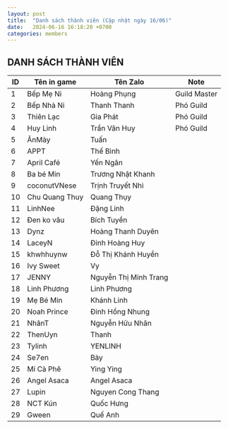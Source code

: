 ```yaml
---
layout: post
title:  "Danh sách thành viên (Cập nhật ngày 16/06)"
date:   2024-06-16 16:18:20 +0700
categories: members
---
```

## DANH SÁCH THÀNH VIÊN

| ID  | Tên in game  | Tên Zalo        | Note          |
|-----|--------------|-----------------|---------------|
| 1   | Bếp Mẹ Ni     | Hoàng Phụng     | Guild Master  |
| 2   | Bếp Nhà Ni    | Thanh Thanh     | Phó Guild     |
| 3   | Thiên Lạc     | Gia Phát        | Phó Guild     |
| 4   | Huy Linh      | Trần Văn Huy    | Phó Guild     |
| 5   | ĂnMày         | Tuấn            |               |
| 6   | APPT          | Thế Bình        |               |
| 7   | April Café    | Yến Ngân        |               |
| 8   | Ba bé Min     | Trương Nhật Khanh |             |
| 9   | coconutVNese  | Trịnh Truyết Nhi |              |
| 10  | Chu Quang Thuy | Quang Thụy      |               |
| 11  | LinhNee       | Đặng Linh       |               |
| 12  | Đen ko vâu    | Bích Tuyền      |               |
| 13  | Dynz          | Hoàng Thanh Duyên |             |
| 14  | LaceyN        | Đinh Hoàng Huy  |               |
| 15  | khwhhuynw      | Đỗ Thị Khánh Huyền |            |
| 16  | Ivy Sweet     | Vy              |               |
| 17  | JENNY         | Nguyễn Thị Minh Trang |         |
| 18  | Linh Phương   | Linh Phương     |               |
| 19  | Mẹ Bé Min     | Khánh Linh      |               |
| 20  | Noah Prince    | Đinh Hồng Nhung |               |
| 21  | NhânT         | Nguyễn Hữu Nhân |               |
| 22  | ThenUyn       | Thanh           |               |
| 23  | Tylinh        | YENLINH         |               |
| 24  | Se7en         | Bảy             |               |
| 25  | Mí Cà Phê     | Ying Ying       |               |
| 26  | Angel Asaca   | Angel Asaca     |               |
| 27  | Lupin         | Nguyen Cong Thang |             |
| 28  | NCT Kún       | Quốc Hưng       |               |
| 29  | Gween         | Quế Anh         |               |

